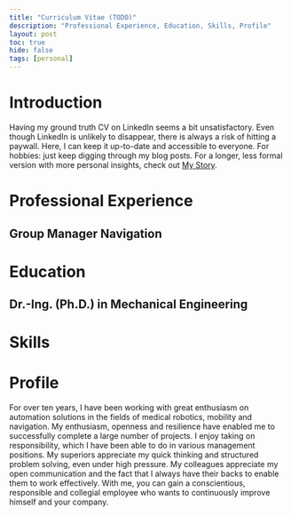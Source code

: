 ```yaml
---
title: "Curriculum Vitae (TODO)"
description: "Professional Experience, Education, Skills, Profile"
layout: post
toc: true
hide: false
tags: [personal]
---
```


# Introduction
Having my ground truth CV on LinkedIn seems a bit unsatisfactory.
Even though LinkedIn is unlikely to disappear, there is always a risk of hitting a paywall.
Here, I can keep it up-to-date and accessible to everyone.
For hobbies: just keep digging through my blog posts.
For a longer, less formal version with more personal insights, check out [My Story](/my_story).

# Professional Experience
## Group Manager Navigation

# Education
## Dr.-Ing. (Ph.D.) in Mechanical Engineering

# Skills

# Profile
For over ten years, I have been working with great enthusiasm on automation solutions in the fields of medical robotics, mobility and navigation.
My enthusiasm, openness and resilience have enabled me to successfully complete a large number of projects.
I enjoy taking on responsibility, which I have been able to do in various management positions.
My superiors appreciate my quick thinking and structured problem solving, even under high pressure.
My colleagues appreciate my open communication and the fact that I always have their backs to enable them to work effectively.
With me, you can gain a conscientious, responsible and collegial employee who wants to continuously improve himself and your company.
